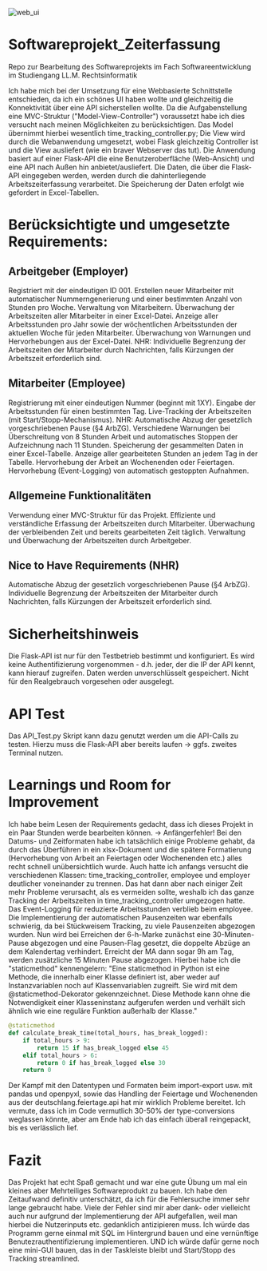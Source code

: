
![web_ui](https://github.com/user-attachments/assets/a6fcf407-36df-43ed-a072-e8c859c8abb3)


# Softwareprojekt_Zeiterfassung
Repo zur Bearbeitung des Softwareprojekts im Fach Softwareentwicklung im Studiengang LL.M. Rechtsinformatik

Ich habe mich bei der Umsetzung für eine Webbasierte Schnittstelle entschieden, da ich ein schönes UI haben wollte und gleichzeitig die Konnektivität über eine API sicherstellen wollte. Da die Aufgabenstellung eine MVC-Struktur ("Model-View-Controller") voraussetzt habe ich dies versucht nach meinen Möglichkeiten zu berücksichtigen. Das Model übernimmt hierbei wesentlich time_tracking_controller.py; Die View wird durch die Webanwendung umgesetzt, wobei Flask gleichzeitig Controller ist und die View ausliefert (wie ein braver Webserver das tut). Die Anwendung basiert auf einer Flask-API die eine Benutzeroberfläche (Web-Ansicht) und eine API nach Außen hin anbietet/ausliefert. Die Daten, die über die Flask-API eingegeben werden, werden durch die dahinterliegende Arbeitszeiterfassung verarbeitet. Die Speicherung der Daten erfolgt wie gefordert in Excel-Tabellen.

# Berücksichtigte und umgesetzte Requirements:

## Arbeitgeber (Employer)
Registriert mit der eindeutigen ID 001.
Erstellen neuer Mitarbeiter mit automatischer Nummerngenerierung und einer bestimmten Anzahl von Stunden pro Woche.
Verwaltung von Mitarbeitern.
Überwachung der Arbeitszeiten aller Mitarbeiter in einer Excel-Datei.
Anzeige aller Arbeitsstunden pro Jahr sowie der wöchentlichen Arbeitsstunden der aktuellen Woche für jeden Mitarbeiter.
Überwachung von Warnungen und Hervorhebungen aus der Excel-Datei.
NHR: Individuelle Begrenzung der Arbeitszeiten der Mitarbeiter durch Nachrichten, falls Kürzungen der Arbeitszeit erforderlich sind.

## Mitarbeiter (Employee)
Registrierung mit einer eindeutigen Nummer (beginnt mit 1XY).
Eingabe der Arbeitsstunden für einen bestimmten Tag.
Live-Tracking der Arbeitszeiten (mit Start/Stopp-Mechanismus).
NHR: Automatische Abzug der gesetzlich vorgeschriebenen Pause (§4 ArbZG).
Verschiedene Warnungen bei Überschreitung von 8 Stunden Arbeit und automatisches Stoppen der Aufzeichnung nach 11 Stunden.
Speicherung der gesammelten Daten in einer Excel-Tabelle.
Anzeige aller gearbeiteten Stunden an jedem Tag in der Tabelle.
Hervorhebung der Arbeit an Wochenenden oder Feiertagen.
Hervorhebung (Event-Logging) von automatisch gestoppten Aufnahmen.

## Allgemeine Funktionalitäten
Verwendung einer MVC-Struktur für das Projekt.
Effiziente und verständliche Erfassung der Arbeitszeiten durch Mitarbeiter.
Überwachung der verbleibenden Zeit und bereits gearbeiteten Zeit täglich.
Verwaltung und Überwachung der Arbeitszeiten durch Arbeitgeber.

## Nice to Have Requirements (NHR)
Automatische Abzug der gesetzlich vorgeschriebenen Pause (§4 ArbZG).
Individuelle Begrenzung der Arbeitszeiten der Mitarbeiter durch Nachrichten, falls Kürzungen der Arbeitszeit erforderlich sind.

# Sicherheitshinweis
Die Flask-API ist nur für den Testbetrieb bestimmt und konfiguriert. Es wird keine Authentifizierung vorgenommen - d.h. jeder, der die IP der API kennt, kann hierauf zugreifen. Daten werden unverschlüsselt gespeichert. Nicht für den Realgebrauch vorgesehen oder ausgelegt.

# API Test
Das API_Test.py Skript kann dazu genutzt werden um die API-Calls zu testen. Hierzu muss die Flask-API aber bereits laufen -> ggfs. zweites Terminal nutzen.

# Learnings und Room for Improvement
Ich habe beim Lesen der Requirements gedacht, dass ich dieses Projekt in ein Paar Stunden werde bearbeiten können. -> Anfängerfehler!
Bei den Datums- und Zeitformaten habe ich tatsächlich einige Probleme gehabt, da durch das Überführen in ein xlsx-Dokument und die spätere Formatierung (Hervorhebung von Arbeit an Feiertagen oder Wochenenden etc.) alles recht schnell unübersichtlich wurde. Auch hatte ich anfangs versucht die verschiedenen Klassen: time_tracking_controller, employee und employer deutlicher voneinander zu trennen. Das hat dann aber nach einiger Zeit mehr Probleme verursacht, als es vermeiden sollte, weshalb ich das ganze Tracking der Arbeitszeiten in time_tracking_controller umgezogen hatte. Das Event-Logging für reduzierte Arbeitsstunden verblieb beim employee. 
Die Implementierung der automatischen Pausenzeiten war ebenfalls schwierig, da bei Stückweisem Tracking, zu viele Pausenzeiten abgezogen wurden. Nun wird bei Erreichen der 6-h-Marke zunächst eine 30-Minuten-Pause abgezogen und eine Pausen-Flag gesetzt, die doppelte Abzüge an dem Kalendertag verhindert. Erreicht der MA dann sogar 9h am Tag, werden zusätzliche 15 Minuten Pause abgezogen. 
Hierbei habe ich die "staticmethod" kennengelern: "Eine staticmethod in Python ist eine Methode, die innerhalb einer Klasse definiert ist, aber weder auf Instanzvariablen noch auf Klassenvariablen zugreift. Sie wird mit dem @staticmethod-Dekorator gekennzeichnet. Diese Methode kann ohne die Notwendigkeit einer Klasseninstanz aufgerufen werden und verhält sich ähnlich wie eine reguläre Funktion außerhalb der Klasse." 

```python
@staticmethod
def calculate_break_time(total_hours, has_break_logged):
    if total_hours > 9:
        return 15 if has_break_logged else 45
    elif total_hours > 6:
        return 0 if has_break_logged else 30
    return 0
```

Der Kampf mit den Datentypen und Formaten beim import-export usw. mit pandas und openpyxl, sowie das Handling der Feiertage und Wochenenden aus der deutschlang.feiertage.api hat mir wirklich Probleme bereitet. Ich vermute, dass ich im Code vermutlich 30-50% der type-conversions weglassen könnte, aber am Ende hab ich das einfach überall reingepackt, bis es verlässlich lief. 

# Fazit
Das Projekt hat echt Spaß gemacht und war eine gute Übung um mal ein kleines aber Mehrteiliges Softwareprodukt zu bauen. Ich habe den Zeitaufwand definitiv unterschätzt, da ich für die Fehlersuche immer sehr lange gebraucht habe. Viele der Fehler sind mir aber dank- oder vielleicht auch nur aufgrund der Implementierung der API aufgefallen, weil man hierbei die Nutzerinputs etc. gedanklich antizipieren muss. Ich würde das Programm gerne einmal mit SQL im Hintergrund bauen und eine vernünftige Benutezrauthentifizierung implementieren. UND ich würde dafür gerne noch eine mini-GUI bauen, das in der Taskleiste bleibt und Start/Stopp des Tracking streamlined.

